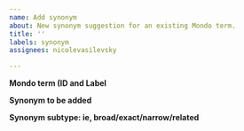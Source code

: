 ```yaml
---
name: Add synonym
about: New synonym suggestion for an existing Mondo term.
title: ''
labels: synonym
assignees: nicolevasilevsky

---
```


**Mondo term (ID and Label**


**Synonym to be added**


**Synonym subtype: ie, broad/exact/narrow/related**
